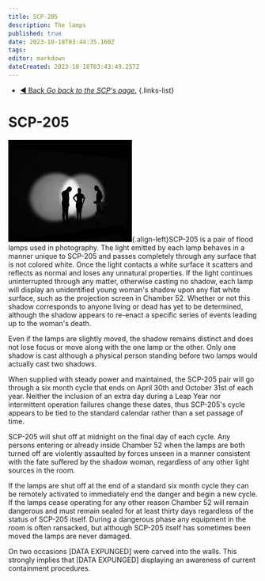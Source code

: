 ```yaml
---
title: SCP-205
description: The lamps
published: true
date: 2023-10-18T03:44:35.160Z
tags: 
editor: markdown
dateCreated: 2023-10-18T03:43:49.257Z
---
```


- [:arrow_backward: Back *Go back to the SCP's page.*](/en/game/scps#scps)
{.links-list}
# SCP-205
![shadow-woman.webp](/images/roles/shadow-woman.webp){.align-left}SCP-205 is a pair of flood lamps used in photography. The light emitted by each lamp behaves in a manner unique to SCP-205 and passes completely through any surface that is not colored white. Once the light contacts a white surface it scatters and reflects as normal and loses any unnatural properties. If the light continues uninterrupted through any matter, otherwise casting no shadow, each lamp will display an unidentified young woman's shadow upon any flat white surface, such as the projection screen in Chamber 52. Whether or not this shadow corresponds to anyone living or dead has yet to be determined, although the shadow appears to re-enact a specific series of events leading up to the woman's death.

Even if the lamps are slightly moved, the shadow remains distinct and does not lose focus or move along with the one lamp or the other. Only one shadow is cast although a physical person standing before two lamps would actually cast two shadows.

When supplied with steady power and maintained, the SCP-205 pair will go through a six month cycle that ends on April 30th and October 31st of each year. Neither the inclusion of an extra day during a Leap Year nor intermittent operation failures change these dates, thus SCP-205's cycle appears to be tied to the standard calendar rather than a set passage of time.

SCP-205 will shut off at midnight on the final day of each cycle. Any persons entering or already inside Chamber 52 when the lamps are both turned off are violently assaulted by forces unseen in a manner consistent with the fate suffered by the shadow woman, regardless of any other light sources in the room.

If the lamps are shut off at the end of a standard six month cycle they can be remotely activated to immediately end the danger and begin a new cycle. If the lamps cease operating for any other reason Chamber 52 will remain dangerous and must remain sealed for at least thirty days regardless of the status of SCP-205 itself. During a dangerous phase any equipment in the room is often ransacked, but although SCP-205 itself has sometimes been moved the lamps are never damaged.

On two occasions [DATA EXPUNGED] were carved into the walls. This strongly implies that [DATA EXPUNGED] displaying an awareness of current containment procedures.